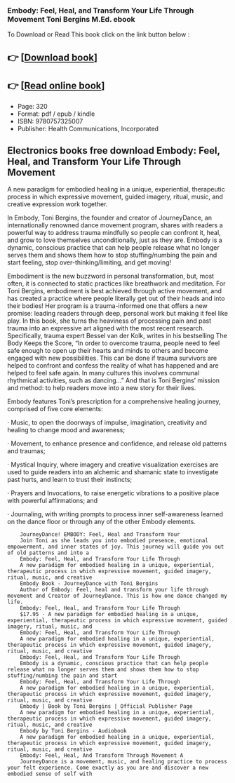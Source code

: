 ### Embody: Feel, Heal, and Transform Your Life Through Movement Toni Bergins M.Ed. ebook

To Download or Read This book click on the link button below :

## 👉  [**[Download book](http://get-pdfs.com/download.php?group=book&from=github.com&id=720749&lnk=1081 "Download book")**]

## 👉  [**[Read online book](http://get-pdfs.com/download.php?group=book&from=github.com&id=720749&lnk=1081 "Read online book")**]


* Page: 320
* Format: pdf / epub / kindle
* ISBN: 9780757325007
* Publisher: Health Communications, Incorporated



## Electronics books free download Embody: Feel, Heal, and Transform Your Life Through Movement



A new paradigm for embodied healing in a unique, experiential, therapeutic process in which expressive movement, guided imagery, ritual, music, and creative expression work together.
 
 In Embody, Toni Bergins, the founder and creator of JourneyDance, an internationally renowned dance movement program, shares with readers a powerful way to address trauma mindfully so people can confront it, heal, and grow to love themselves unconditionally, just as they are. Embody is a dynamic, conscious practice that can help people release what no longer serves them and shows them how to stop stuffing/numbing the pain and start feeling, stop over-thinking/limiting, and get moving!
 
 Embodiment is the new buzzword in personal transformation, but, most often, it is connected to static practices like breathwork and meditation. For Toni Bergins, embodiment is best achieved through active movement, and has created a practice where people literally get out of their heads and into their bodies! Her program is a trauma-informed one that offers a new promise: leading readers through deep, personal work but making it feel like play. In this book, she turns the heaviness of processing pain and past trauma into an expressive art aligned with the most recent research. Specifically, trauma expert Bessel van der Kolk, writes in his bestselling The Body Keeps the Score, “In order to overcome trauma, people need to feel safe enough to open up their hearts and minds to others and become engaged with new possibilities. This can be done if trauma survivors are helped to confront and confess the reality of what has happened and are helped to feel safe again. In many cultures this involves communal rhythmical activities, such as dancing...” And that is Toni Bergins’ mission and method: to help readers move into a new story for their lives.
 
 Embody features Toni’s prescription for a comprehensive healing journey, comprised of five core elements:
 
 · Music, to open the doorways of impulse, imagination, creativity and healing to change mood and awareness;
 
 · Movement, to enhance presence and confidence, and release old patterns and traumas;
 
 · Mystical Inquiry, where imagery and creative visualization exercises are used to guide readers into an alchemic and shamanic state to investigate past hurts, and learn to trust their instincts;
 
 · Prayers and Invocations, to raise energetic vibrations to a positive place with powerful affirmations; and
 
 · Journaling, with writing prompts to process inner self-awareness learned on the dance floor or through any of the other Embody elements.


        JourneyDance! EMBODY: Feel, Heal and Transform Your
        Join Toni as she leads you into embodied presence, emotional empowerment, and inner states of joy. This journey will guide you out of old patterns and into a 
        Embody: Feel, Heal, and Transform Your Life Through
        A new paradigm for embodied healing in a unique, experiential, therapeutic process in which expressive movement, guided imagery, ritual, music, and creative 
        Embody Book - JourneyDance with Toni Bergins
        Author of Embody: Feel, heal and transform your life through movement and Creator of JourneyDance. This is how one dance changed my life.
        Embody: Feel, Heal, and Transform Your Life Through
        $17.95 · A new paradigm for embodied healing in a unique, experiential, therapeutic process in which expressive movement, guided imagery, ritual, music, and 
        Embody: Feel, Heal, and Transform Your Life Through
        A new paradigm for embodied healing in a unique, experiential, therapeutic process in which expressive movement, guided imagery, ritual, music, and creative 
        Embody: Feel, Heal, and Transform Your Life Through
        Embody is a dynamic, conscious practice that can help people release what no longer serves them and shows them how to stop stuffing/numbing the pain and start 
        Embody: Feel, Heal, and Transform Your Life Through
        A new paradigm for embodied healing in a unique, experiential, therapeutic process in which expressive movement, guided imagery, ritual, music, and creative 
        Embody | Book by Toni Bergins | Official Publisher Page
        A new paradigm for embodied healing in a unique, experiential, therapeutic process in which expressive movement, guided imagery, ritual, music, and creative 
        Embody by Toni Bergins - Audiobook
        A new paradigm for embodied healing in a unique, experiential, therapeutic process in which expressive movement, guided imagery, ritual, music, and creative 
        Embody: Feel, Heal, And Transform Through Movement A
        JourneyDance is a movement, music, and healing practice to process your felt experience. Come exactly as you are and discover a new embodied sense of self with 
    




